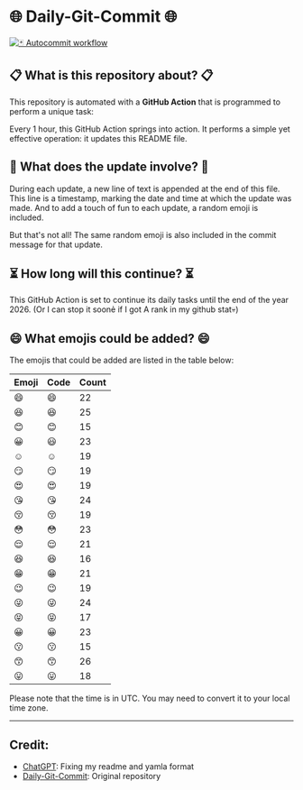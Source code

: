 # 🌐 Daily-Git-Commit 🌐

[![🃏 Autocommit workflow](https://github.com/kleqing/git-auto-commit/actions/workflows/main.yaml/badge.svg?event=check_run)](https://github.com/kleqing/git-auto-commit/actions/workflows/main.yaml)

## 📋 What is this repository about? 📋

This repository is automated with a **GitHub Action** that is programmed to perform a unique task:

Every 1 hour, this GitHub Action springs into action. It performs a simple yet effective operation: it updates this README file.

## 🔄 What does the update involve? 🔄

During each update, a new line of text is appended at the end of this file. This line is a timestamp, marking the date and time at which the update was made. And to add a touch of fun to each update, a random emoji is included.

But that's not all! The same random emoji is also included in the commit message for that update.

## ⏳ How long will this continue? ⏳

This GitHub Action is set to continue its daily tasks until the end of the year 2026. (Or I can stop it soonẻ if I got A rank in my github stat💀)

## 😄 What emojis could be added? 😄

The emojis that could be added are listed in the table below:

| Emoji | Code | Count |
| --- | --- | --- |
| 😄 | :smile: | 22 |
| 😆 | :laughing: | 25 |
| 😊 | :blush: | 15 |
| 😀 | :smiley: | 23 |
| ☺️ | :relaxed: | 19 |
| 😏 | :smirk: | 19 |
| 😍 | :heart_eyes: | 19 |
| 😘 | :kissing_heart: | 24 |
| 😚 | :kissing_closed_eyes: | 19 |
| 😳 | :flushed: | 23 |
| 😌 | :relieved: | 21 |
| 😆 | :satisfied: | 16 |
| 😁 | :grin: | 21 |
| 😉 | :wink: | 19 |
| 😜 | :stuck_out_tongue_winking_eye: | 24 |
| 😝 | :stuck_out_tongue_closed_eyes: | 17 |
| 😀 | :grinning: | 23 |
| 😗 | :kissing: | 15 |
| 😙 | :kissing_smiling_eyes: | 26 |
| 😛 | :stuck_out_tongue: | 18 |

Please note that the time is in UTC. You may need to convert it to your local time zone.

---

## Credit:

- [ChatGPT](chatgpt.com): Fixing my readme and yamla format
- [Daily-Git-Commit](https://github.com/diegomarty/daily-git-commit): Original repository

